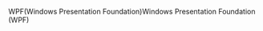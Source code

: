 <span data-ttu-id="38a2e-101">WPF(Windows Presentation Foundation)</span><span class="sxs-lookup"><span data-stu-id="38a2e-101">Windows Presentation Foundation (WPF)</span></span>